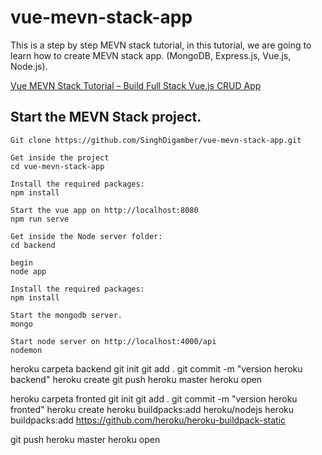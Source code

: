 # vue-mevn-stack-app
This is a step by step MEVN stack tutorial, in this tutorial, we are going to learn how to create MEVN stack app. (MongoDB, Express.js, Vue.js, Node.js).

[Vue MEVN Stack Tutorial – Build Full Stack Vue.js CRUD App](https://www.positronx.io/vue-mevn-stack-tutorial-build-full-stack-vue-js-crud-app/)


## Start the MEVN Stack project.
```
Git clone https://github.com/SinghDigamber/vue-mevn-stack-app.git

Get inside the project
cd vue-mevn-stack-app

Install the required packages:
npm install

Start the vue app on http://localhost:8080
npm run serve

Get inside the Node server folder:
cd backend

begin
node app

Install the required packages:
npm install

Start the mongodb server.
mongo

Start node server on http://localhost:4000/api 
nodemon

```

heroku
carpeta backend
git init
git add .
git commit -m "version heroku backend"
heroku create
git push heroku master
heroku open

heroku 
carpeta fronted
git init
git add .
git commit -m "version heroku fronted"
heroku create
heroku buildpacks:add heroku/nodejs 
heroku buildpacks:add https://github.com/heroku/heroku-buildpack-static

git push heroku master
heroku open